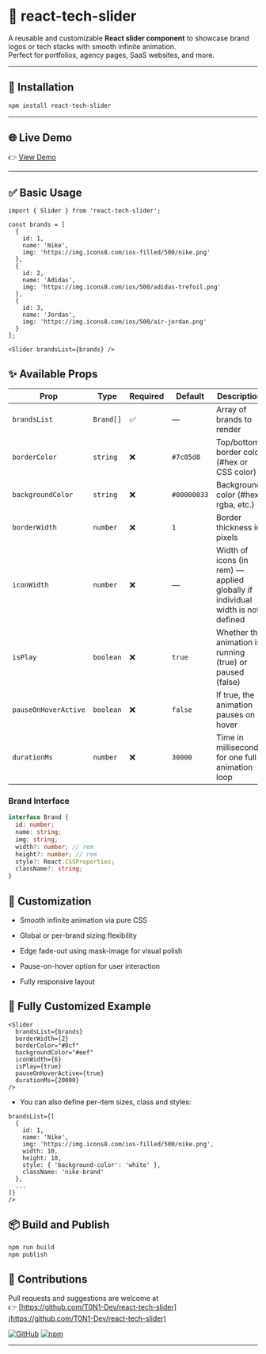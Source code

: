 # 📛 react-tech-slider

A reusable and customizable **React slider component** to showcase brand logos or tech stacks with smooth infinite animation.  
Perfect for portfolios, agency pages, SaaS websites, and more.

---

## 🚀 Installation

```bash
npm install react-tech-slider
```
---

## 🌐 Live Demo

👉 [View Demo](https://stackblitz.com)

---

## ✅ Basic Usage

```tsx
import { Slider } from 'react-tech-slider';

const brands = [
  {
    id: 1,
    name: 'Nike',
    img: 'https://img.icons8.com/ios-filled/500/nike.png'
  },
  {
    id: 2,
    name: 'Adidas',
    img: 'https://img.icons8.com/ios/500/adidas-trefoil.png'
  },
  {
    id: 3,
    name: 'Jordan',
    img: 'https://img.icons8.com/ios/500/air-jordan.png'
  }
];

<Slider brandsList={brands} />
```

## ✨ Available Props

| Prop                 | Type          | Required | Default        | Description |
|----------------------|---------------|----------|----------------|-------------|
| `brandsList`         | `Brand[]`     | ✅        | —              | Array of brands to render |
| `borderColor`        | `string`      | ❌        | `#7c05d8`      | Top/bottom border color (#hex or CSS color) |
| `backgroundColor`    | `string`      | ❌        | `#00000033`    | Background color (#hex, rgba, etc.) |
| `borderWidth`        | `number`      | ❌        | `1`            | Border thickness in pixels |
| `iconWidth`          | `number`      | ❌        | —              | Width of icons (in rem) — applied globally if individual width is not defined |
| `isPlay`             | `boolean`     | ❌        | `true`         | Whether the animation is running (true) or paused (false) |
| `pauseOnHoverActive` | `boolean`     | ❌        | `false`        | If true, the animation pauses on hover |
| `durationMs`         | `number`      | ❌        | `30000`        | Time in milliseconds for one full animation loop |

### Brand Interface

```typescript
interface Brand {
  id: number;
  name: string;
  img: string;
  width?: number; // rem
  height?: number; // rem
  style?: React.CSSProperties; 
  className?: string;
}
```

## 🎨 Customization

- Smooth infinite animation via pure CSS

- Global or per-brand sizing flexibility

- Edge fade-out using mask-image for visual polish

- Pause-on-hover option for user interaction

- Fully responsive layout

## 🧪 Fully Customized Example

```tsx
<Slider 
  brandsList={brands}
  borderWidth={2}
  borderColor="#0cf"
  backgroundColor="#eef"
  iconWidth={6}
  isPlay={true}
  pauseOnHoverActive={true}
  durationMs={20000}
/>
```
- You can also define per-item sizes, class and styles:

```tsx
brandsList={[
  {
    id: 1,
    name: 'Nike',
    img: 'https://img.icons8.com/ios-filled/500/nike.png',
    width: 10,
    height: 10,
    style: { 'background-color': 'white' },
    className: 'nike-brand'
  },
  ...
]}
/>
```

## 📦 Build and Publish

```bash
npm run build
npm publish
```

## 🤝 Contributions

Pull requests and suggestions are welcome at  
👉 [https://github.com/T0N1-Dev/react-tech-slider](https://github.com/T0N1-Dev/react-tech-slider)


[![GitHub](https://img.shields.io/badge/GitHub-Repo-black?logo=github)](https://github.com/T0N1-Dev/react-tech-slider)
[![npm](https://img.shields.io/npm/v/react-tech-slider)](https://www.npmjs.com/package/react-tech-slider?activeTab=readme)

---


